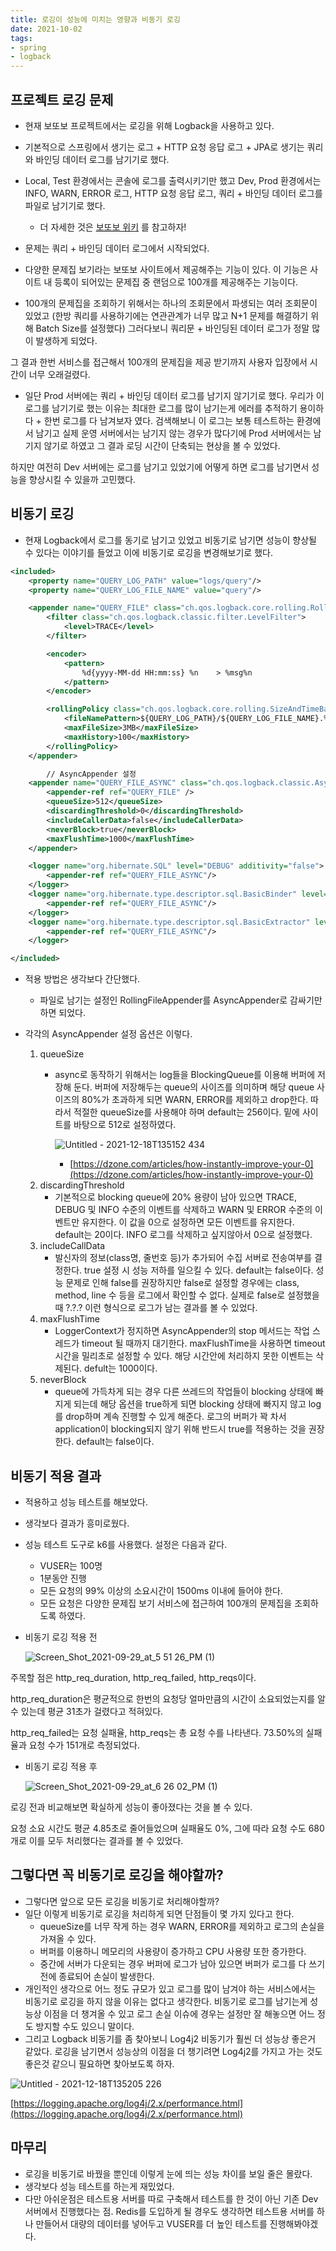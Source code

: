 ```yaml
---
title: 로깅이 성능에 미치는 영향과 비동기 로깅  
date: 2021-10-02  
tags:
- spring
- logback
---
```


## 프로젝트 로깅 문제

- 현재 보또보 프로젝트에서는 로깅을 위해 Logback을 사용하고 있다.
- 기본적으로 스프링에서 생기는 로그 + HTTP 요청 응답 로그 + JPA로 생기는 쿼리와 바인딩 데이터 로그를 남기기로 했다.
- Local, Test 환경에서는 콘솔에 로그를 출력시키기만 했고 Dev, Prod 환경에서는 INFO, WARN, ERROR 로그, HTTP 요청 응답 로그, 쿼리 + 바인딩 데이터 로그를 파일로 남기기로 했다.
    - 더 자세한 것은 [보또보 위키](https://github.com/woowacourse-teams/2021-botobo/wiki/로깅-전략) 를 참고하자!  

- 문제는 쿼리 + 바인딩 데이터 로그에서 시작되었다.
- 다양한 문제집 보기라는 보또보 사이트에서 제공해주는 기능이 있다.
  이 기능은 사이트 내 등록이 되어있는 문제집 중 랜덤으로 100개를 제공해주는 기능이다.
- 100개의 문제집을 조회하기 위해서는 하나의 조회문에서 파생되는 여러 조회문이 있었고 (한방 쿼리를 사용하기에는 연관관계가 너무 많고 N+1 문제를 해결하기 위해 Batch Size를 설정했다) 그러다보니 쿼리문 + 바인딩된 데이터 로그가 정말 많이 발생하게 되었다.

그 결과 한번 서비스를 접근해서 100개의 문제집을 제공 받기까지 사용자 입장에서 시간이 너무 오래걸렸다.
- 일단 Prod 서버에는 쿼리 + 바인딩 데이터 로그를 남기지 않기기로 했다.
  우리가 이 로그를 남기기로 했는 이유는 최대한 로그를 많이 남기는게 에러를 추적하기 용이하다 + 한번 로그를 다 남겨보자 였다.
  검색해보니 이 로그는 보통 테스트하는 환경에서 남기고 실제 운영 서버에서는 남기지 않는 경우가 많다기에 Prod 서버에서는 남기지 않기로 하였고 그 결과 로딩 시간이 단축되는 현상을 볼 수 있었다.

하지만 여전히 Dev 서버에는 로그를 남기고 있었기에 어떻게 하면 로그를 남기면서 성능을 향상시킬 수 있을까 고민했다.

## 비동기 로깅

- 현재 Logback에서 로그를 동기로 남기고 있었고 비동기로 남기면 성능이 향상될 수 있다는 이야기를 들었고 이에 비동기로 로깅을 변경해보기로 했다.

```xml
<included>
    <property name="QUERY_LOG_PATH" value="logs/query"/>
    <property name="QUERY_LOG_FILE_NAME" value="query"/>

    <appender name="QUERY_FILE" class="ch.qos.logback.core.rolling.RollingFileAppender">
        <filter class="ch.qos.logback.classic.filter.LevelFilter">
            <level>TRACE</level>
        </filter>

        <encoder>
            <pattern>
                %d{yyyy-MM-dd HH:mm:ss} %n    > %msg%n
            </pattern>
        </encoder>

        <rollingPolicy class="ch.qos.logback.core.rolling.SizeAndTimeBasedRollingPolicy">
            <fileNamePattern>${QUERY_LOG_PATH}/${QUERY_LOG_FILE_NAME}.%d{yyyy-MM-dd}_%i.log</fileNamePattern>
            <maxFileSize>3MB</maxFileSize>
            <maxHistory>100</maxHistory>
        </rollingPolicy>
    </appender>

		// AsyncAppender 설정
    <appender name="QUERY_FILE_ASYNC" class="ch.qos.logback.classic.AsyncAppender">
        <appender-ref ref="QUERY_FILE" />
        <queueSize>512</queueSize>
        <discardingThreshold>0</discardingThreshold>
        <includeCallerData>false</includeCallerData>
        <neverBlock>true</neverBlock>
        <maxFlushTime>1000</maxFlushTime>
    </appender>

    <logger name="org.hibernate.SQL" level="DEBUG" additivity="false">
        <appender-ref ref="QUERY_FILE_ASYNC"/>
    </logger>
    <logger name="org.hibernate.type.descriptor.sql.BasicBinder" level="TRACE" additivity="false">
        <appender-ref ref="QUERY_FILE_ASYNC"/>
    </logger>
    <logger name="org.hibernate.type.descriptor.sql.BasicExtractor" level="TRACE" additivity="false">
        <appender-ref ref="QUERY_FILE_ASYNC"/>
    </logger>

</included>
```

- 적용 방법은 생각보다 간단했다.
    - 파일로 남기는 설정인 RollingFileAppender를 AsyncAppender로 감싸기만 하면 되었다.

- 각각의 AsyncAppender 설정 옵션은 이렇다.
    1. queueSize
        - async로 동작하기 위해서는 log들을 BlockingQueue를 이용해 버퍼에 저장해 둔다. 버퍼에 저장해두는 queue의 사이즈를 의미하며 해당 queue 사이즈의 80%가 초과하게 되면 WARN, ERROR를 제외하고 drop한다. 따라서 적절한 queueSize를 사용해야 하며 default는 256이다.
          밑에 사이트를 바탕으로 512로 설정하였다.

            ![Untitled - 2021-12-18T135152 434](https://user-images.githubusercontent.com/62014888/146629449-4622b679-2300-4e54-b6e1-59e1633bf6e7.png)

            - [https://dzone.com/articles/how-instantly-improve-your-0](https://dzone.com/articles/how-instantly-improve-your-0)
    2. discardingThreshold
        - 기본적으로 blocking queue에 20% 용량이 남아 있으면 TRACE, DEBUG 및 INFO 수준의 이벤트를 삭제하고 WARN 및 ERROR 수준의 이벤트만 유지한다. 이 값을 0으로 설정하면 모든 이벤트를 유지한다. default는 20이다.
          INFO 로그를 삭제하고 싶지않아서 0으로 설정했다.
    3. includeCallData
        - 발신자의 정보(class명, 줄번호 등)가 추가되어 수집 서버로 전송여부를 결정한다. true 설정 시 성능 저하를 일으킬 수 있다. default는 false이다. 성능 문제로 인해 false를 권장하지만 false로 설정할 경우에는 class, method, line 수 등을 로그에서 확인할 수 없다. 실제로 false로 설정했을 때 ?.?.? 이런 형식으로 로그가 남는 결과를 볼 수 있었다.
    4. maxFlushTime
        - LoggerContext가 정지하면 AsyncAppender의 stop 메서드는 작업 스레드가 timeout 될 때까지 대기한다. maxFlushTime을 사용하면 timeout 시간을 밀리초로 설정할 수 있다. 해당 시간안에 처리하지 못한 이벤트는 삭제된다. defult는 1000이다.
    5. neverBlock
        - queue에 가득차게 되는 경우 다른 쓰레드의 작업들이 blocking 상태에 빠지게 되는데 해당 옵션을 true하게 되면 blocking 상태에 빠지지 않고 log를 drop하며 계속 진행할 수 있게 해준다. 로그의 버퍼가 꽉 차서 application이 blocking되지 않기 위해 반드시 true를 적용하는 것을 권장한다. default는 false이다.


## 비동기 적용 결과

- 적용하고 성능 테스트를 해보았다.
- 생각보다 결과가 흥미로웠다.
- 성능 테스트 도구로 k6를 사용했다. 설정은 다음과 같다.
    - VUSER는 100명
    - 1분동안 진행
    - 모든 요청의 99% 이상의 소요시간이 1500ms 이내에 들어야 한다.
    - 모든 요청은 다양한 문제집 보기 서비스에 접근하여 100개의 문제집을 조회하도록 하였다.

- 비동기 로깅 적용 전

    ![Screen_Shot_2021-09-29_at_5 51 26_PM (1)](https://user-images.githubusercontent.com/62014888/146629455-3582b1e2-4a26-460a-b855-59c80dfdca25.png)


주목할 점은 http&#95;req&#95;duration, http&#95;req&#95;failed, 
http_reqs이다.

http&#95;req&#95;duration은 평균적으로 한번의 요청당 얼마만큼의 시간이 소요되었는지를 알 수 있는데 평균 31초가 걸렸다고 적혀있다.

http&#95;req&#95;failed는 요청 실패율,
http_reqs는 총 요청 수를 나타낸다.
73.50%의 실패율과 요청 수가 151개로 측정되었다.

- 비동기 로깅 적용 후

    ![Screen_Shot_2021-09-29_at_6 26 02_PM (1)](https://user-images.githubusercontent.com/62014888/146629461-807d2b5d-df69-4bb8-bfc0-55c35f37824a.png)


로깅 전과 비교해보면 확실하게 성능이 좋아졌다는 것을 볼 수 있다.

요청 소요 시간도 평균 4.85초로 줄어들었으며 실패율도 0%, 그에 따라 요청 수도 680개로 이를 모두 처리했다는 결과를 볼 수 있었다.

## 그렇다면 꼭 비동기로 로깅을 해야할까?

- 그렇다면 앞으로 모든 로깅을 비동기로 처리해야할까?
- 일단 이렇게 비동기로 로깅을 처리하게 되면 단점들이 몇 가지 있다고 한다.
    - queueSize를 너무 작게 하는 경우 WARN, ERROR를 제외하고 로그의 손실을 가져올 수 있다.
    - 버퍼를 이용하니 메모리의 사용량이 증가하고 CPU 사용량 또한 증가한다.
    - 중간에 서버가 다운되는 경우 버퍼에 로그가 남아 있으면 버퍼가 로그를 다 쓰기 전에 종료되어 손실이 발생한다.
- 개인적인 생각으로 어느 정도 규모가 있고 로그를 많이 남겨야 하는 서비스에서는 비동기로 로깅을 하지 않을 이유는 없다고 생각한다. 비동기로 로그를 남기는게 성능상 이점을 더 챙겨올 수 있고 로그 손실 이슈에 경우는 설정만 잘 해놓으면 어느 정도 방지할 수도 있으니 말이다.
- 그리고 Logback 비동기를 좀 찾아보니 Log4j2 비동기가 훨씬 더 성능상 좋은거 같았다.
  로깅을 남기면서 성능상의 이점을 더 챙기려면 Log4j2를 가지고 가는 것도 좋은것 같으니 필요하면 찾아보도록 하자.

![Untitled - 2021-12-18T135205 226](https://user-images.githubusercontent.com/62014888/146629463-64520617-fa7d-403c-89de-d421d8f5a663.png)

[https://logging.apache.org/log4j/2.x/performance.html](https://logging.apache.org/log4j/2.x/performance.html)

## 마무리

- 로깅을 비동기로 바꿨을 뿐인데 이렇게 눈에 띄는 성능 차이를 보일 줄은 몰랐다.
- 생각보다 성능 테스트를 하는게 재밌었다.
- 다만 아쉬운점은 테스트용 서버를 따로 구축해서 테스트를 한 것이 아닌 기존 Dev 서버에서 진행했다는 점.
  Redis를 도입하게 될 경우도 생각하면 테스트용 서버를 하나 만들어서 대량의 데이터를 넣어두고 VUSER를 더 높인 테스트를 진행해봐야겠다.